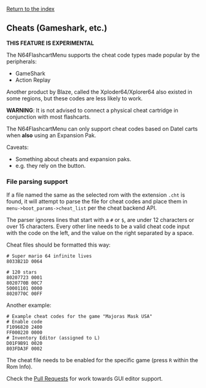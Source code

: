 [Return to the index](./00_index.md)
## Cheats (Gameshark, etc.)

**THIS FEATURE IS EXPERIMENTAL**

The N64FlashcartMenu supports the cheat code types made popular by the peripherals:
- GameShark
- Action Replay

Another product by Blaze, called the Xploder64/Xplorer64 also existed in some regions, but these codes are less likely to work.

**WARNING**: It is not advised to connect a physical cheat cartridge in conjunction with most flashcarts.


The N64FlashcartMenu can only support cheat codes based on Datel carts when **also** using an Expansion Pak.

Caveats:
- Something about cheats and expansion paks.
- e.g. they rely on the button.

### File parsing support
If a file named the same as the selected rom with the extension `.cht` is found, it will attempt to parse the file for cheat codes and place them in `menu->boot_params->cheat_list` per the cheat backend API.

The parser ignores lines that start with a `#` or `$`, are under 12 characters or over 15 characters. Every other line needs to be a valid cheat code input with the code on the left, and the value on the right separated by a space.

Cheat files should be formatted this way:
```
# Super mario 64 infinite lives
8033B21D 0064

# 120 stars
80207723 0001
8020770B 00C7
50001101 0000
8020770C 00FF
```

Another example:
```
# Example cheat codes for the game "Majoras Mask USA"
# Enable code
F1096820 2400
FF000220 0000
# Inventory Editor (assigned to L)
D01F9B91 0020
803FDA3F 0002
```

The cheat file needs to be enabled for the specific game (press `R` within the Rom Info).


Check the [Pull Requests](https://github.com/Polprzewodnikowy/N64FlashcartMenu/pulls) for work towards GUI editor support.
